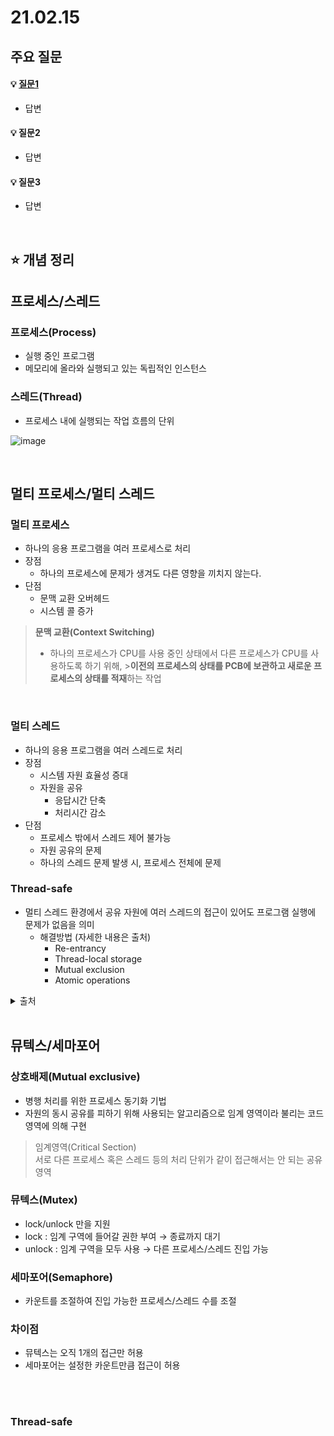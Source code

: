 # 21.02.15

## 주요 질문

#### 💡 [질문1](#개념1)
   * 답변
   
#### 💡 질문2
   * 답변
   
#### 💡 질문3
   * 답변



<br/>

## ⭐ 개념 정리

## 프로세스/스레드
### 프로세스(Process)
   * 실행 중인 프로그램
   * 메모리에 올라와 실행되고 있는 독립적인 인스턴스

### 스레드(Thread)
   * 프로세스 내에 실행되는 작업 흐름의 단위

   ![image](https://user-images.githubusercontent.com/36289638/107939008-7fe8b980-6fc9-11eb-88ac-22e1ff5c7b1c.png)

<br/>


## 멀티 프로세스/멀티 스레드
### 멀티 프로세스  
* 하나의 응용 프로그램을 여러 프로세스로 처리
* 장점
    * 하나의 프로세스에 문제가 생겨도 다른 영향을 끼치지 않는다.
* 단점
    * 문맥 교환 오버헤드
    * 시스템 콜 증가

>**문맥 교환(Context Switching)**
>* 하나의 프로세스가 CPU를 사용 중인 상태에서 다른 프로세스가 CPU를 사용하도록 하기 위해, >**이전의 프로세스의 상태를 PCB에 보관하고 새로운 프로세스의 상태를 적재**하는 작업

<br/>

### 멀티 스레드
* 하나의 응용 프로그램을 여러 스레드로 처리
* 장점
    * 시스템 자원 효율성 증대
    * 자원을 공유  
        * 응답시간 단축
        * 처리시간 감소
* 단점
    * 프로세스 밖에서 스레드 제어 불가능
    * 자원 공유의 문제
    * 하나의 스레드 문제 발생 시, 프로세스 전체에 문제

### Thread-safe
* 멀티 스레드 환경에서 공유 자원에 여러 스레드의 접근이 있어도 프로그램 실행에 문제가 없음을 의미
    * 해결방법 (자세한 내용은 출처)
        * Re-entrancy
        * Thread-local storage
        * Mutual exclusion
        * Atomic operations

<details markdown="1">
    <summary>출처</summary>
    <!--summary 아래 빈칸 공백 두고 내용을 적는공간-->
    https://greatleee.github.io/what_is_the_thread_safety
</details>

<br/>  

## 뮤텍스/세마포어
### 상호배제(Mutual exclusive)  
* 병행 처리를 위한 프로세스 동기화 기법  
* 자원의 동시 공유를 피하기 위해 사용되는 알고리즘으로 임계 영역이라 불리는 코드 영역에 의해 구현
> 임계영역(Critical Section)  
> 서로 다른 프로세스 혹은 스레드 등의 처리 단위가 같이 접근해서는 안 되는 공유 영역

### 뮤텍스(Mutex)  
* lock/unlock 만을 지원
* lock : 임계 구역에 들어갈 권한 부여 → 종료까지 대기
* unlock : 임계 구역을 모두 사용 → 다른 프로세스/스레드 진입 가능

### 세마포어(Semaphore)  
* 카운트를 조절하여 진입 가능한 프로세스/스레드 수를 조절

### 차이점
* 뮤텍스는 오직 1개의 접근만 허용
* 세마포어는 설정한 카운트만큼 접근이 허용


<br/>  
<br/>  

### Thread-safe
